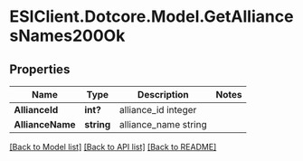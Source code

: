 # ESIClient.Dotcore.Model.GetAlliancesNames200Ok
## Properties

Name | Type | Description | Notes
------------ | ------------- | ------------- | -------------
**AllianceId** | **int?** | alliance_id integer | 
**AllianceName** | **string** | alliance_name string | 

[[Back to Model list]](../README.md#documentation-for-models) [[Back to API list]](../README.md#documentation-for-api-endpoints) [[Back to README]](../README.md)

